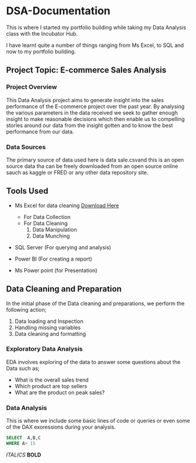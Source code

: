 # DSA-Documentation
This is where I started my portfolio building while taking my Data Analysis class with the Incubator Hub.

I have learnt quite a number of things ranging from Ms Excel, to SQL and now to my portfolio building.

## Project Topic: E-commerce Sales Analysis

### Project Overview
This Data Analysis project aims to generate insight into the sales performance of the E-commerce project over the past year. By analysing the various parameters in the data received we seek to gather enough insight to make reasonable decisions which then enable us to compelling stories around our data from the insight gotten and to know the best performance from our data.

### Data Sources
The primary source of data used here is data sale.csvand this is an open source data tha can be freely downloaded from an open source online sauch as kaggle or FRED or any other data repository site.

## Tools Used
- Ms Excel for data cleaning [Download Here](https://www.microsoft.com)
     - For Data Collection
     - For Data Cleaning
       1. Data Manipulation
       2. Data Munching
          
- SQL Server (For querying and analysis)
  
- Power BI (For creating a report)
  
- Ms Power point (for Presentation)

## Data Cleaning and Preparation
In the initial phase of the Data cleaning and preparations, we perform the following action;
1. Data loading and Inspection
2. Handling missing variables
3. Data cleaning and formatting

### Exploratory Data Analysis
EDA involves exploring of the data to answer some questions about the Data such as;
- What is the overall sales trend
- Which product are top sellers 
- What are the product on peak sales?

### Data Analysis
This is where we include some basic lines of code or queries or even some of the DAX exoressions during your analysis.

``` SQL
SELECT  A,B,C 
WHERE A> 15

`````

*ITALICS*
**BOLD**
